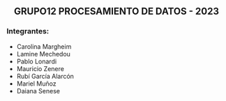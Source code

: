 <p align="center">
  <h2 align="center">GRUPO12 PROCESAMIENTO DE DATOS - 2023 </h2>
</p> 
<p align="left">
  <h3 align="left">Integrantes: </h3>
     <ul type=”A”>
       <li>Carolina Margheim </li>
       <li>Lamine Mechedou </li>
       <li>Pablo Lonardi </li>
       <li>Mauricio Zenere </li>
       <li>Rubí García Alarcón </li>
       <li>Mariel Muñoz </li>
       <li>Daiana Senese </li>
     </ul>
</p> 
